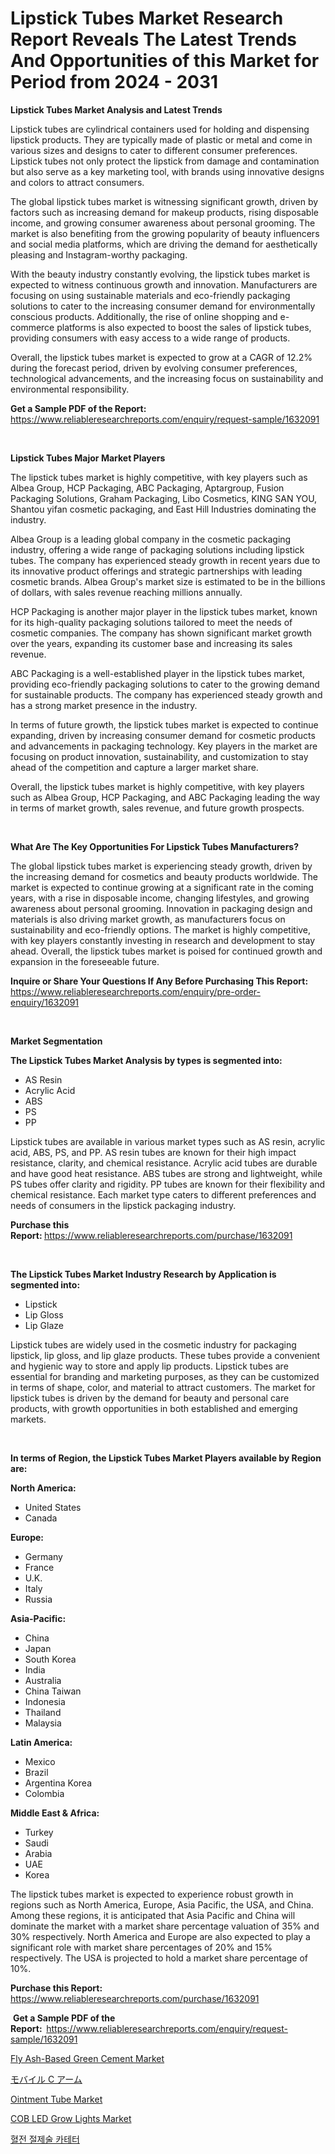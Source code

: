 <p><h1>Lipstick Tubes Market Research Report Reveals The Latest Trends And Opportunities of this Market for Period from 2024 - 2031</h1></p><p><strong>Lipstick Tubes Market Analysis and Latest Trends</strong></p>
<p><p>Lipstick tubes are cylindrical containers used for holding and dispensing lipstick products. They are typically made of plastic or metal and come in various sizes and designs to cater to different consumer preferences. Lipstick tubes not only protect the lipstick from damage and contamination but also serve as a key marketing tool, with brands using innovative designs and colors to attract consumers.</p><p>The global lipstick tubes market is witnessing significant growth, driven by factors such as increasing demand for makeup products, rising disposable income, and growing consumer awareness about personal grooming. The market is also benefiting from the growing popularity of beauty influencers and social media platforms, which are driving the demand for aesthetically pleasing and Instagram-worthy packaging.</p><p>With the beauty industry constantly evolving, the lipstick tubes market is expected to witness continuous growth and innovation. Manufacturers are focusing on using sustainable materials and eco-friendly packaging solutions to cater to the increasing consumer demand for environmentally conscious products. Additionally, the rise of online shopping and e-commerce platforms is also expected to boost the sales of lipstick tubes, providing consumers with easy access to a wide range of products.</p><p>Overall, the lipstick tubes market is expected to grow at a CAGR of 12.2% during the forecast period, driven by evolving consumer preferences, technological advancements, and the increasing focus on sustainability and environmental responsibility.</p></p>
<p><strong>Get a Sample PDF of the Report:&nbsp;</strong> <a href="https://www.reliableresearchreports.com/enquiry/request-sample/1632091">https://www.reliableresearchreports.com/enquiry/request-sample/1632091</a></p>
<p>&nbsp;</p>
<p><strong>Lipstick Tubes Major Market Players</strong></p>
<p><p>The lipstick tubes market is highly competitive, with key players such as Albea Group, HCP Packaging, ABC Packaging, Aptargroup, Fusion Packaging Solutions, Graham Packaging, Libo Cosmetics, KING SAN YOU, Shantou yifan cosmetic packaging, and East Hill Industries dominating the industry.</p><p>Albea Group is a leading global company in the cosmetic packaging industry, offering a wide range of packaging solutions including lipstick tubes. The company has experienced steady growth in recent years due to its innovative product offerings and strategic partnerships with leading cosmetic brands. Albea Group's market size is estimated to be in the billions of dollars, with sales revenue reaching millions annually.</p><p>HCP Packaging is another major player in the lipstick tubes market, known for its high-quality packaging solutions tailored to meet the needs of cosmetic companies. The company has shown significant market growth over the years, expanding its customer base and increasing its sales revenue.</p><p>ABC Packaging is a well-established player in the lipstick tubes market, providing eco-friendly packaging solutions to cater to the growing demand for sustainable products. The company has experienced steady growth and has a strong market presence in the industry.</p><p>In terms of future growth, the lipstick tubes market is expected to continue expanding, driven by increasing consumer demand for cosmetic products and advancements in packaging technology. Key players in the market are focusing on product innovation, sustainability, and customization to stay ahead of the competition and capture a larger market share.</p><p>Overall, the lipstick tubes market is highly competitive, with key players such as Albea Group, HCP Packaging, and ABC Packaging leading the way in terms of market growth, sales revenue, and future growth prospects.</p></p>
<p>&nbsp;</p>
<p><strong>What Are The Key Opportunities For Lipstick Tubes Manufacturers?</strong></p>
<p><p>The global lipstick tubes market is experiencing steady growth, driven by the increasing demand for cosmetics and beauty products worldwide. The market is expected to continue growing at a significant rate in the coming years, with a rise in disposable income, changing lifestyles, and growing awareness about personal grooming. Innovation in packaging design and materials is also driving market growth, as manufacturers focus on sustainability and eco-friendly options. The market is highly competitive, with key players constantly investing in research and development to stay ahead. Overall, the lipstick tubes market is poised for continued growth and expansion in the foreseeable future.</p></p>
<p><strong>Inquire or Share Your Questions If Any Before Purchasing This Report:</strong> <a href="https://www.reliableresearchreports.com/enquiry/pre-order-enquiry/1632091">https://www.reliableresearchreports.com/enquiry/pre-order-enquiry/1632091</a></p>
<p>&nbsp;</p>
<p><strong>Market Segmentation</strong></p>
<p><strong>The Lipstick Tubes Market Analysis by types is segmented into:</strong></p>
<p><ul><li>AS Resin</li><li>Acrylic Acid</li><li>ABS</li><li>PS</li><li>PP</li></ul></p>
<p><p>Lipstick tubes are available in various market types such as AS resin, acrylic acid, ABS, PS, and PP. AS resin tubes are known for their high impact resistance, clarity, and chemical resistance. Acrylic acid tubes are durable and have good heat resistance. ABS tubes are strong and lightweight, while PS tubes offer clarity and rigidity. PP tubes are known for their flexibility and chemical resistance. Each market type caters to different preferences and needs of consumers in the lipstick packaging industry.</p></p>
<p><strong>Purchase this Report:&nbsp;</strong><a href="https://www.reliableresearchreports.com/purchase/1632091">https://www.reliableresearchreports.com/purchase/1632091</a></p>
<p>&nbsp;</p>
<p><strong>The Lipstick Tubes Market Industry Research by Application is segmented into:</strong></p>
<p><ul><li>Lipstick</li><li>Lip Gloss</li><li>Lip Glaze</li></ul></p>
<p><p>Lipstick tubes are widely used in the cosmetic industry for packaging lipstick, lip gloss, and lip glaze products. These tubes provide a convenient and hygienic way to store and apply lip products. Lipstick tubes are essential for branding and marketing purposes, as they can be customized in terms of shape, color, and material to attract customers. The market for lipstick tubes is driven by the demand for beauty and personal care products, with growth opportunities in both established and emerging markets.</p></p>
<p>&nbsp;</p>
<p><strong>In terms of Region, the Lipstick Tubes Market Players available by Region are:</strong></p>
<p>
    <p> <strong> North America: </strong>
        <ul>
            <li>United States</li>
            <li>Canada</li>
        </ul>
        </p> 
    <p> <strong> Europe: </strong>
        <ul>
            <li>Germany</li>
            <li>France</li>
            <li>U.K.</li>
            <li>Italy</li>
            <li>Russia</li>
        </ul>
        </p> 
    <p> <strong> Asia-Pacific: </strong>
        <ul>
            <li>China</li>
            <li>Japan</li>
            <li>South Korea</li>
            <li>India</li>
            <li>Australia</li>
            <li>China Taiwan</li>
            <li>Indonesia</li>
            <li>Thailand</li>
            <li>Malaysia</li>
        </ul>
        </p> 
    <p> <strong> Latin America: </strong>
        <ul>
            <li>Mexico</li>
            <li>Brazil</li>
            <li>Argentina Korea</li>
            <li>Colombia</li>
        </ul>
        </p> 
    <p> <strong> Middle East & Africa: </strong>
        <ul>
            <li>Turkey</li>
            <li>Saudi</li>
            <li>Arabia</li>
            <li>UAE</li>
            <li>Korea</li>
        </ul>
    </p>
    </p>
<p><p>The lipstick tubes market is expected to experience robust growth in regions such as North America, Europe, Asia Pacific, the USA, and China. Among these regions, it is anticipated that Asia Pacific and China will dominate the market with a market share percentage valuation of 35% and 30% respectively. North America and Europe are also expected to play a significant role with market share percentages of 20% and 15% respectively. The USA is projected to hold a market share percentage of 10%.</p></p>
<p><strong>Purchase this Report: </strong><a href="https://www.reliableresearchreports.com/purchase/1632091">https://www.reliableresearchreports.com/purchase/1632091</a></p>
<p>&nbsp;<strong>Get a Sample PDF of the Report:&nbsp;&nbsp;</strong><a href="https://www.reliableresearchreports.com/enquiry/request-sample/1632091">https://www.reliableresearchreports.com/enquiry/request-sample/1632091</a></p>
<p><strong></strong></p>
<p><p><a href="https://issuu.com/reportprime-2/docs/fly-ash-based-green-cement-market-size-2030.pptx">Fly Ash-Based Green Cement Market</a></p><p><a href="https://github.com/adcxff01450218/Market-Research-Report-List-1/blob/main/91268705205.md">モバイル C アーム</a></p><p><a href="https://github.com/Whitneyboyettebo9kiw7yr13/Market-Research-Report-List-1/blob/main/ointment-tube-market.md">Ointment Tube Market</a></p><p><a href="https://github.com/sonuprakash1/Market-Research-Report-List-1/blob/main/cob-led-grow-lights-market.md">COB LED Grow Lights Market</a></p><p><a href="https://github.com/vsn7qpua81q/Market-Research-Report-List-1/blob/main/25496874778.md">혈전 절제술 카테터</a></p></p>